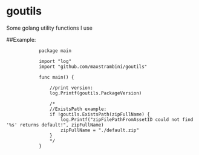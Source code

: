 # goutils

Some golang utility functions I use

##Example:

				package main

				import "log"
				import "github.com/maxstrambini/goutils"

				func main() {

					//print version:
					log.Printf(goutils.PackageVersion)

					/*
					//ExistsPath example:
					if !goutils.ExistsPath(zipFullName) {
						log.Printf("zipFilePathFromAssetID could not find '%s' returns default!", zipFullName)
						zipFullName = "./default.zip"
					}
					*/
				}



